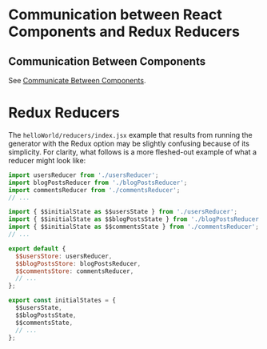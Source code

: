 # Communication between React Components and Redux Reducers

## Communication Between Components

See [Communicate Between Components](https://web.archive.org/web/20160527122908/https://facebook.github.io/react/tips/communicate-between-components.html).

# Redux Reducers

The `helloWorld/reducers/index.jsx` example that results from running the generator with the Redux option may be slightly confusing because of its simplicity. For clarity, what follows is a more fleshed-out example of what a reducer might look like:

```javascript
import usersReducer from './usersReducer';
import blogPostsReducer from './blogPostsReducer';
import commentsReducer from './commentsReducer';
// ...

import { $$initialState as $$usersState } from './usersReducer';
import { $$initialState as $$blogPostsState } from './blogPostsReducer';
import { $$initialState as $$commentsState } from './commentsReducer';
// ...

export default {
  $$usersStore: usersReducer,
  $$blogPostsStore: blogPostsReducer,
  $$commentsStore: commentsReducer,
  // ...
};

export const initialStates = {
  $$usersState,
  $$blogPostsState,
  $$commentsState,
  // ...
};
```
